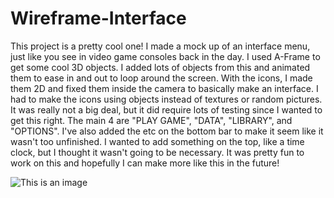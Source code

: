 # Wireframe-Interface
This project is a pretty cool one! I made a mock up of an interface menu, just like you see in video game consoles back in the day. I used A-Frame to get some cool 3D objects. I added lots of objects from this and animated them to ease in and out to loop around the screen. With the icons, I made them 2D and fixed them inside the camera to basically make an interface. I had to make the icons using objects instead of textures or random pictures. It was really not a big deal, but it did require lots of testing since I wanted to get this right. The main 4 are "PLAY GAME", "DATA", "LIBRARY", and "OPTIONS". I've also added the etc on the bottom bar to make it seem like it wasn't too unfinished. I wanted to add something on the top, like a time clock, but I thought it wasn't going to be necessary. It was pretty fun to work on this and hopefully I can make more like this in the future!

![This is an image](/Wireframe.gif)
